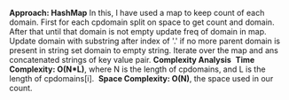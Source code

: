 **Approach: HashMap**
In this, I have used a map to keep count of each domain. First for each cpdomain split on space to get count and domain. After that until that domain is not empty update freq of domain in map. Update domain with substring after index of '.' if no more parent domain is present in string set domain to empty string.
Iterate over the map and ans concatenated strings of key value pair.
​
**Complexity Analysis**
​
**Time Complexity: O(N*L)**, where N is the length of cpdomains, and L is the length of cpdomains[i].
​
**Space Complexity: O(N)**, the space used in our count.